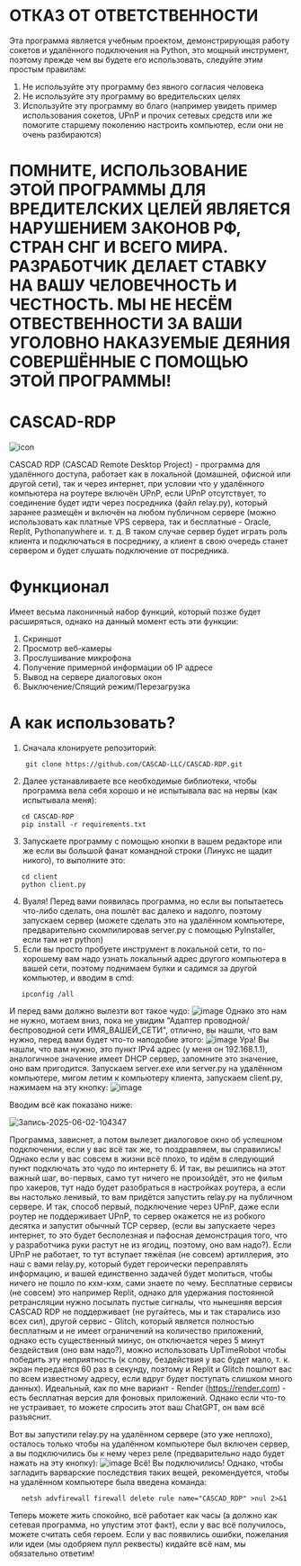 # ОТКАЗ ОТ ОТВЕТСТВЕННОСТИ
Эта программа является учебным проектом, демонстрирующая работу сокетов и удалённого подключения на Python, это мощный инструмент, поэтому прежде чем вы будете его использовать, следуйте этим простым правилам:
1. Не используйте эту программу без явного согласия человека
2. Не используйте эту программу во вредительских целях
3. Используйте эту программу во благо (например увидеть пример использования сокетов, UPnP и прочих сетевых средств или же помогите старшему поколению настроить компьютер, если они не очень разбираются)
# ПОМНИТЕ, ИСПОЛЬЗОВАНИЕ ЭТОЙ ПРОГРАММЫ ДЛЯ ВРЕДИТЕЛСКИХ ЦЕЛЕЙ ЯВЛЯЕТСЯ НАРУШЕНИЕМ ЗАКОНОВ РФ, СТРАН СНГ И ВСЕГО МИРА. РАЗРАБОТЧИК ДЕЛАЕТ СТАВКУ НА ВАШУ ЧЕЛОВЕЧНОСТЬ И ЧЕСТНОСТЬ. МЫ НЕ НЕСЁМ ОТВЕСТВЕННОСТИ ЗА ВАШИ УГОЛОВНО НАКАЗУЕМЫЕ ДЕЯНИЯ СОВЕРШЁННЫЕ С ПОМОЩЬЮ ЭТОЙ ПРОГРАММЫ!
# CASCAD-RDP 

![icon](https://github.com/user-attachments/assets/5ba489f2-ae4f-4893-bd56-be1e53796df1)

CASCAD RDP (CASCAD Remote Desktop Project) - программа для удалённого доступа, работает как в локальной (домашней, офисной или другой сети), так и через интернет, при условии что у удалённого компьютера на роутере включён UPnP, если UPnP отсутствует, то соединение будет идти через посредника (файл relay.py), который заранее размещён и включён на любом публичном сервере (можно использовать как платные VPS cервера, так и бесплатные - Oracle, Replit, Pythonanywhere и. т. д. В таком случае сервер будет играть роль клиента и подключаться в посреднику, а клиент в свою очередь станет сервером и будет слушать подключение от посредника. 
# Функционал
Имеет весьма лаконичный набор функций, который позже будет расширяться, однако на данный момент есть эти функции:
1. Скриншот
2. Просмотр веб-камеры
3. Прослушивание микрофона
4. Получение примерной информации об IP адресе
5. Вывод на сервере диалоговых окон
6. Выключение/Спящий режим/Перезагрузка
# А как использовать?
1. Сначала клонируете репозиторий:
```
    git clone https://github.com/CASCAD-LLC/CASCAD-RDP.git

```
2. Далее устанавливаете все необходимые библиотеки, чтобы программа вела себя хорошо и не испытывала вас на нервы (как испытывала меня):
```
   cd CASCAD-RDP
   pip install -r requirements.txt

```
3. Запускаете программу с помощью кнопки в вашем редакторе или же если вы большой фанат командной строки (Линукс не щадит никого), то выполните это:
```
   cd client
   python client.py

```
4. Вуаля! Перед вами появилась программа, но если вы попытаетесь что-либо сделать, она пошлёт вас далеко и надолго, поэтому запускаем сервер (можете сделать это на удалённом компьютере, предварительно скомпилировав server.py с помощью PyInstaller, если там нет python)
5. Если вы просто пробуете инструмент в локальной сети, то по-хорошему вам надо узнать локальный адрес другого компьютера в вашей сети, поэтому поднимаем булки и садимся за другой компьютер, и вводим в cmd:
```
   ipconfig /all
```
И перед вами должно вылезти вот такое чудо:
![image](https://github.com/user-attachments/assets/fa001025-a24f-4e01-a18c-ce837d51a339)
Однако это нам не нужно, мотаем вниз, пока не увидим "Адаптер проводной/беспроводной сети ИМЯ_ВАШЕЙ_СЕТИ", отлично, вы нашли, что вам нужно, перед вами будет что-то наподобие этого:
![image](https://github.com/user-attachments/assets/4df10341-899b-47a9-b96d-71c4dce1d17e)
Ура! Вы нашли, что вам нужно, это пункт IPv4 адрес (у меня он 192.168.1.1), аналогичное значение имеет DHCP сервер, запомните это значение, оно вам пригодится. 
Запускаем server.exe или server.py на удалённом компьютере, мигом летим к компьютеру клиента, запускаем client.py, нажимаем на эту кнопку:
![image](https://github.com/user-attachments/assets/32be46a7-986f-4856-aed3-e2fcb91f239a)


Вводим всё как показано ниже:

![Запись-2025-06-02-104347](https://github.com/user-attachments/assets/32b4afc4-97ba-4045-ab08-c2f12681fca7)


Программа, зависнет, а потом вылезет диалоговое окно об успешном подключении, если у вас всё так же, то поздравляем, вы справились! Однако если у вас совсем в жизни всё плохо, то идём в следующий пункт подключать это чудо по интернету
6. И так, вы решились на этот важный шаг, во-первых, само тут ничего не произойдёт, это не фильм про хакеров, тут надо будет разобраться в настройках роутера, а если вы настолько ленивый, то вам придётся запустить relay.py на публичном сервере.
И так, способ первый, подключение через UPnP, даже если роутер не поддерживает UPnP, то сервер окажется не из робкого десятка и запустит обычный TCP сервер, (если вы запускаете через интернет, то это будет бесполезная и пафосная демонстрация того, что у разработчика руки растут не из ягодиц, поэтому, оно вам надо?). Если UPnP не работает, то тут вступает тяжёлая (не совсем) артиллерия, это наш с вами relay.py, который будет героически переправлять информацию, и вашей единственно задачей будет молиться, чтобы ничего не пошло по кхм-кхм, сами знаете по чему. Бесплатные сервисы (не совсем) это например Replit, однако для удержания постоянной ретрансляции нужно посылать пустые сигналы, что нынешняя версия CASCAD RDP не поддерживает (не ругайтесь, мы и так старались изо всех сил), другой сервис - Glitch, который является полностью бесплатным и не имеет ограничений на количество приложений, однако есть существенный минус, он отключается через 5 минут бездействия (оно вам надо?), можно использовать UpTimeRobot чтобы победить эту неприятность (к слову, бездействия у вас будет мало, т. к. экран передаётся 60 раз в секунду, поэтому и Replit и Glitch пошлют вас по всем известному адресу, если вдруг будет поступать слишком много данных). Идеальный, как по мне вариант - Render (https://render.com) - есть бесплатная версия для фоновых приложений. Однако если что-то не устраивает, то можете спросить этот ваш ChatGPT, он вам всё разъяснит. 

Вот вы запустили relay.py на удалённом сервере (это уже неплохо), осталось только чтобы на удалённом компьютере был включен сервер, а вы подключились бы к нему через реле (предварительно надо будет нажать на эту кнопку):
![image](https://github.com/user-attachments/assets/71f83aeb-aa22-4e0a-8877-25fcb310a1b6)
Всё! Вы подключились! Однако, чтобы загладить варварские последствия таких вещей, рекомендуется, чтобы на удалённом компьютере была введена команда:
```
   netsh advfirewall firewall delete rule name="CASCAD_RDP" >nul 2>&1
```
Теперь можете жить спокойно, всё работает как часы (а должно как сетевая программа, но упустим этот факт), если у вас всё получилось, можете считать себя героем. Если у вас появились ошибки, пожелания или идеи (мы одобряем пулл реквесты) кидайте всё нам, мы обязательно ответим!
